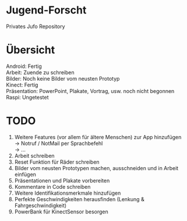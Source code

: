 # Jugend-Forscht
Privates Jufo Repository

# Übersicht
Android: Fertig <br>
Arbeit: Zuende zu schreiben <br>
Bilder: Noch keine Bilder vom neusten Prototyp <br>
Kinect: Fertig <br>
Präsentation: PowerPoint, Plakate, Vortrag, usw. noch nicht begonnen <br>
Raspi: Ungetestet <br>

# TODO

1. Weitere Features (vor allem für ältere Menschen) zur App hinzufügen <br>
	   -> Notruf / NotMail per Sprachbefehl <br>
	   -> ... <br>
2. Arbeit schreiben <br>
3. Reset Funktion für Räder schreiben <br>
4. Bilder vom neusten Prototypen machen, ausschneiden und in Arbeit einfügen <br>
5. Präsentationen und Plakate vorbereiten <br>
6. Kommentare in Code schreiben <br>
7. Weitere Identifikationsmerkmale hinzufügen <br>
8. Perfekte Geschwindigkeiten herausfinden (Lenkung & Fahrgeschwindigkeit)
9. PowerBank für KinectSensor besorgen